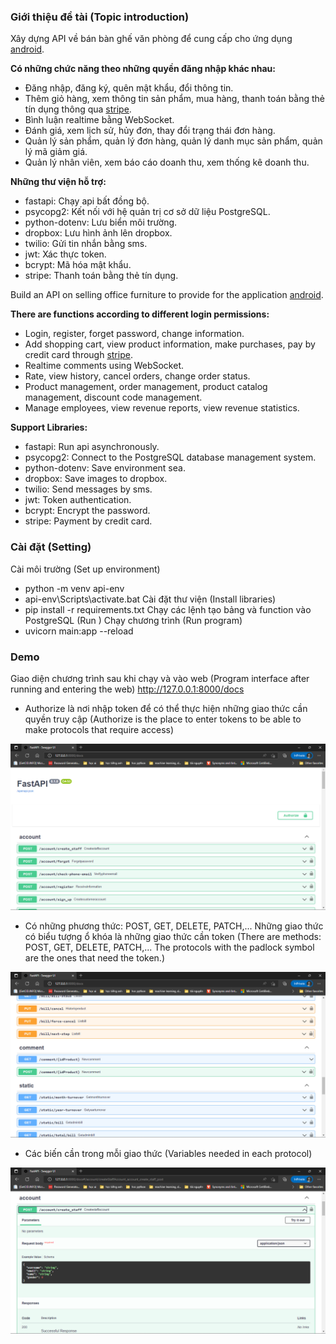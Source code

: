 ### **Giới thiệu đề tài (Topic introduction)**

Xây dựng API về bán bàn ghế văn phòng để cung cấp cho ứng dụng [android](https://github.com/Beerus-Kun/selling_furnished_office_reactnative).

**Có những chức năng theo những quyền đăng nhập khác nhau:**
- Đăng nhập, đăng ký, quên mật khẩu, đổi thông tin.
- Thêm giỏ hàng, xem thông tin sản phẩm, mua hàng, thanh toán bằng thẻ tín dụng thông qua [stripe](https://stripe.com/).
- Bình luận realtime bằng WebSocket.
- Đánh giá, xem lịch sử, hủy đơn, thay đổi trạng thái đơn hàng.
- Quản lý sản phẩm, quản lý đơn hàng, quản lý danh mục sản phẩm, quản lý mã giảm giá.
- Quản lý nhân viên, xem báo cáo doanh thu, xem thống kê doanh thu.

**Những thư viện hỗ trợ:**
- fastapi: Chạy api bất đồng bộ.
- psycopg2: Kết nối với hệ quản trị cơ sở dữ liệu PostgreSQL.
- python-dotenv: Lưu biển môi trường.
- dropbox: Lưu hình ảnh lên dropbox.
- twilio: Gửi tin nhắn bằng sms.
- jwt: Xác thực token.
- bcrypt: Mã hóa mật khẩu.
- stripe: Thanh toán bằng thẻ tín dụng.


Build an API on selling office furniture to provide for the application [android](https://github.com/Beerus-Kun/selling_furnished_office_reactnative).

**There are functions according to different login permissions:**
- Login, register, forget password, change information.
- Add shopping cart, view product information, make purchases, pay by credit card through [stripe](https://stripe.com/).
- Realtime comments using WebSocket.
- Rate, view history, cancel orders, change order status.
- Product management, order management, product catalog management, discount code management.
- Manage employees, view revenue reports, view revenue statistics.

**Support Libraries:**
- fastapi: Run api asynchronously.
- psycopg2: Connect to the PostgreSQL database management system.
- python-dotenv: Save environment sea.
- dropbox: Save images to dropbox.
- twilio: Send messages by sms.
- jwt: Token authentication.
- bcrypt: Encrypt the password.
- stripe: Payment by credit card.


### **Cài đặt (Setting)**

Cài môi trường (Set up environment)
- python -m venv api-env
- api-env\Scripts\activate.bat
Cài đặt thư viện (Install libraries)
- pip install -r requirements.txt
Chạy các lệnh tạo bảng và function vào PostgreSQL (Run )
Chạy chương trình (Run program)
- uvicorn main:app --reload


### **Demo**

Giao diện chương trình sau khi chạy và vào web (Program interface after running and entering the web) http://127.0.0.1:8000/docs


- Authorize là nơi nhập token để có thể thực hiện những giao thức cần quyền truy cập (Authorize is the place to enter tokens to be able to make protocols that require access)

![image](image/2022-10-27003642.png)


- Có những phương thức: POST, GET, DELETE, PATCH,... Những giao thức có biểu tượng ổ khóa là những giao thức cần token (There are methods: POST, GET, DELETE, PATCH,... The protocols with the padlock symbol are the ones that need the token.)

![image](image/2022-10-27004758.png)


- Các biến cần trong mỗi giao thức (Variables needed in each protocol)

![image](image/2022-10-27004921.png)
